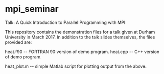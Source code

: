 # mpi_seminar
Talk: A Quick Introduction to Parallel Programming with MPI

This repository contains the demonstration files for a talk given at Durham University in March 2017. In addition to the talk slides themselves, the files provided are:

heat.f90 -- FORTRAN 90 version of demo program.
heat.cpp -- C++ version of demo program.

heat_plot.m -- simple Matlab script for plotting output from the above.
